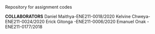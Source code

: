 Repository for assignment codes

**COLLABORATORS**
Daniel Maithya-ENE211-0018/2020
Kelvine Chweya-ENE211-0024/2020
Erick Gitonga -ENE211-0006/2020
Emanuel Onak -ENE211-0177/2018


